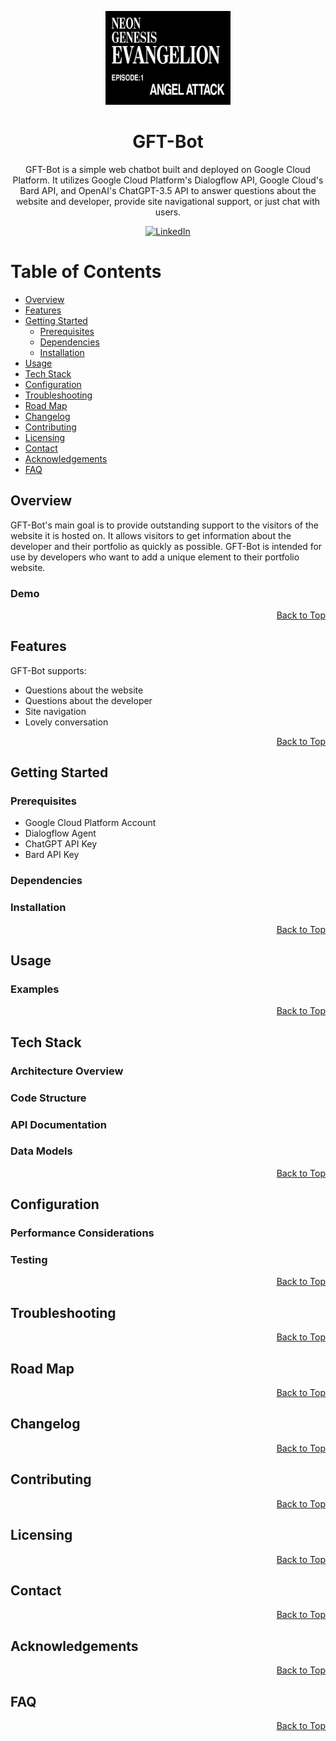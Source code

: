 <!--
A README template for projects.
-->

<a id="top-of-page"></a>

<!-- PROJECT LOGO -->
<div align="center">

<img src="assets/img/logo.gif" alt="logo" width="200" height="auto" />

<!-- PROJECT TITLE -->
# GFT-Bot <!-- omit from toc -->

<!-- PROJECT DESCRIPTION-->
GFT-Bot is a simple web chatbot built and deployed on Google Cloud Platform. It utilizes Google Cloud Platform's Dialogflow API, Google Cloud's Bard API, and OpenAI's ChatGPT-3.5 API to answer questions about the website and developer, provide site navigational support, or just chat with users.

<!-- BADGES -->

[![LinkedIn][linkedin-badge]][linkedin-url]

</div>

<!-- TABLE OF CONTENTS -->
# Table of Contents <!-- omit from toc -->

- [Overview](#overview)
- [Features](#features)
- [Getting Started](#getting-started)
  - [Prerequisites](#prerequisites)
  - [Dependencies](#dependencies)
  - [Installation](#installation)
- [Usage](#usage)
- [Tech Stack](#tech-stack)
- [Configuration](#configuration)
- [Troubleshooting](#troubleshooting)
- [Road Map](#road-map)
- [Changelog](#changelog)
- [Contributing](#contributing)
- [Licensing](#licensing)
- [Contact](#contact)
- [Acknowledgements](#acknowledgements)
- [FAQ](#faq)

## Overview

<!--
Provide a brief introduction to the project, outlining its purpose, scope, and target audience. Mention the key features and benefits of the project.
-->

GFT-Bot's main goal is to provide outstanding support to the visitors of the website it is hosted on. It allows visitors to get information about the developer and their portfolio as quickly as possible. GFT-Bot is intended for use by developers who want to add a unique element to their portfolio website.

### Demo <!-- omit from toc -->

<!--
Provide screenshots or a demo showcasing the project.
-->

<div align="right"><a href="#top-of-page">Back to Top</a></div>

## Features

GFT-Bot supports:

- Questions about the website
- Questions about the developer
- Site navigation
- Lovely conversation

<!-- 
Explain the key features of the project. 
-->

<div align="right"><a href="#top-of-page">Back to Top</a></div>

## Getting Started

<!--
This section should cover the steps required to set up and run the project locally. Include information on any dependencies or prerequisites needed, along with installation and configuration instructions.
-->

### Prerequisites

- Google Cloud Platform Account
- Dialogflow Agent
- ChatGPT API Key
- Bard API Key

### Dependencies

### Installation

<div align="right"><a href="#top-of-page">Back to Top</a></div>

## Usage

<!--
Provide instructions on how to use the application. Include details on available commands, options, and parameters.
-->

### Examples <!-- omit from toc -->

<!--
Offer code snippets and examples to illustrate key functionalities or demonstrate usage.
-->

<div align="right"><a href="#top-of-page">Back to Top</a></div>

## Tech Stack

<!--
List the programming languages, frameworks, libraries, and tools used in the project, along with their respective versions.
-->

### Architecture Overview <!-- omit from toc -->

<!--
Present a high-level overview of the project's architecture. Include a diagram illustrating the major components and their interactions.
-->

### Code Structure <!-- omit from toc -->

<!--
Explain the organization of the project's codebase. Describe the purpose and responsibilities of significant files or modules.
-->

<!--(if applicable)-->
### API Documentation <!-- omit from toc -->

<!--
If the project exposes an API, provide detailed documentation for each endpoint, including request and response formats.
-->

<!--(if applicable)-->
### Data Models <!-- omit from toc -->

<!--
If the project involves databases or data models, describe the structure of the data and database schema.
-->

<div align="right"><a href="#top-of-page">Back to Top</a></div>

## Configuration

<!--
Explain any configuration options available to customize the project's behavior.
-->

<!--(if applicable)-->
### Performance Considerations <!-- omit from toc -->
<!--
Highlight performance-related considerations and provide tips for optimizing the application.
-->

### Testing <!-- omit from toc -->

<!--
Explain the approach to testing the project and provide instructions to run tests.
-->

<div align="right"><a href="#top-of-page">Back to Top</a></div>

## Troubleshooting

<!--
Address common issues that users may encounter and provide solutions to resolve them.
-->

<div align="right"><a href="#top-of-page">Back to Top</a></div>

## Road Map

<!-- 
This section outlines upcoming releases and features.
-->

<!--
## TODO

- [x] revamp readme
- [ ] research dialogflow doc
- [x] get chatgpt key
- [ ] get bard key
- [ ] get cohere key
- [x] setup gcp proj
- [x] connect vsc to proj
- [ ] research secrets man doc
- [ ] secret man tut
- [ ] test vsc secret man
- [ ] create df agent
- [ ] design intents
- [x] write intro
- [ ] write getting started
- [ ] research disc int
-->

<div align="right"><a href="#top-of-page">Back to Top</a></div>

## Changelog

<!--
Keep track of major updates, improvements, and bug fixes in the version history or changelog.
-->

<div align="right"><a href="#top-of-page">Back to Top</a></div>

## Contributing

<!--
Specify guidelines for contributing to the project, including coding standards and how to submit changes.
-->

<div align="right"><a href="#top-of-page">Back to Top</a></div>

## Licensing

<!--
Specify the license under which the project is distributed.
-->

<div align="right"><a href="#top-of-page">Back to Top</a></div>

## Contact

<!--
Provide contact details for the maintainer or author of the project.
-->

<div align="right"><a href="#top-of-page">Back to Top</a></div>

## Acknowledgements

<!--
List the resources you found helpful and would like to credit.
-->

<div align="right"><a href="#top-of-page">Back to Top</a></div>

## FAQ

<!--
This section addresses frequently asked questions. 
-->

<div align="right"><a href="#top-of-page">Back to Top</a></div>

<!-- BADGES AND LINKS -->

[linkedin-badge]: https://img.shields.io/badge/linkedin-badge?style=plastic&logo=linkedin&color=%230A66C2
[linkedin-url]: https://linkedin.com/in/jonathanphari